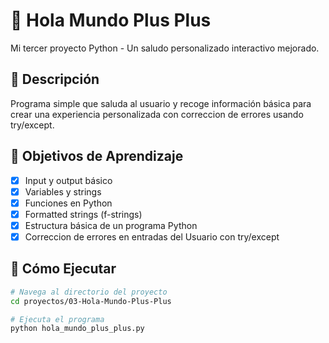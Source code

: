 # 🐍 Hola Mundo Plus Plus

Mi tercer proyecto Python - Un saludo personalizado interactivo mejorado.

## 📝 Descripción
Programa simple que saluda al usuario y recoge información básica para crear una experiencia personalizada con correccion de errores usando try/except.

## 🎯 Objetivos de Aprendizaje
- [x] Input y output básico
- [x] Variables y strings
- [x] Funciones en Python
- [x] Formatted strings (f-strings)
- [x] Estructura básica de un programa Python
- [x] Correccion de errores en entradas del Usuario con try/except

## 🚀 Cómo Ejecutar
```bash
# Navega al directorio del proyecto
cd proyectos/03-Hola-Mundo-Plus-Plus

# Ejecuta el programa
python hola_mundo_plus_plus.py
